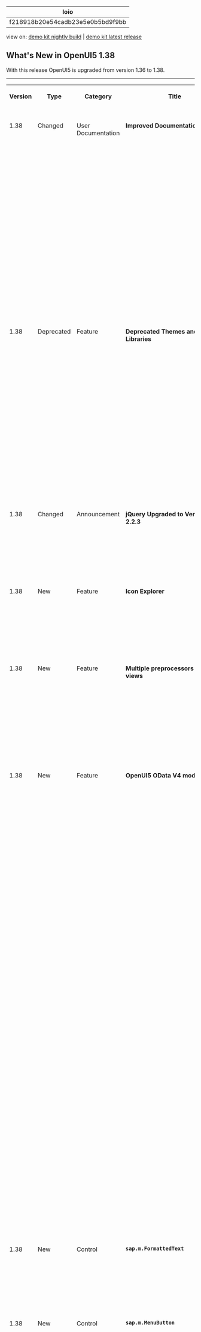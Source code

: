 <!-- loiof218918b20e54cadb23e5e0b5bd9f9bb -->

| loio |
| -----|
| f218918b20e54cadb23e5e0b5bd9f9bb |

<div id="loio">

view on: [demo kit nightly build](https://sdk.openui5.org/nightly/#/topic/f218918b20e54cadb23e5e0b5bd9f9bb) | [demo kit latest release](https://sdk.openui5.org/topic/f218918b20e54cadb23e5e0b5bd9f9bb)</div>

## What's New in OpenUI5 1.38

With this release OpenUI5 is upgraded from version 1.36 to 1.38.

****


<table>
<tr>
<th valign="top">

Version

</th>
<th valign="top">

Type

</th>
<th valign="top">

Category

</th>
<th valign="top">

Title

</th>
<th valign="top">

Description

</th>
<th valign="top">

Action

</th>
<th valign="top">

Available as of

</th>
</tr>
<tr>
<td valign="top">

1.38 

</td>
<td valign="top">

Changed 

</td>
<td valign="top">

User Documentation 

</td>
<td valign="top">

**Improved Documentation** 

</td>
<td valign="top">

**Improved Documentation**

Thanks a lot to all of you who have used the Demo Kit feedback function! We have received lots of comments, many of which regarding our tutorials, and are continuously improving the documentation based on your findings.

Please carry on giving us your feedback: even though we cannot update the documentation straight away, your feedback will be considered in the next version!

New or reworked documentation chapters that are not mentioned in the following sections:

-   Chapter [Routing and Navigation](Routing_and_Navigation_3d18f20.md) is now updated and reworked.


<sub>Changed•User Documentation•Info Only•1.38</sub>

</td>
<td valign="top">

Info Only

</td>
<td valign="top">

2016-06-29

</td>
</tr>
<tr>
<td valign="top">

1.38 

</td>
<td valign="top">

Deprecated 

</td>
<td valign="top">

Feature 

</td>
<td valign="top">

**Deprecated Themes and Libraries** 

</td>
<td valign="top">

**Deprecated Themes and Libraries**

The following libraries are deprecated as of this version:

-   `sap.ui.commons`

-   `sap.ui.ux3`

-   `sap.makit`


The following themes are also deprecated as of this version:

-   `sap_ux`

-   `sap_platinum`

-   `sap_goldreflection`


For more information, see [Deprecated Themes and Libraries](Deprecated_Themes_and_Libraries_a87ca84.md).

<sub>Deprecated•Feature•Info Only•1.38</sub>

</td>
<td valign="top">

Info Only 

</td>
<td valign="top">

2016-06-29

</td>
</tr>
<tr>
<td valign="top">

1.38 

</td>
<td valign="top">

Changed 

</td>
<td valign="top">

Announcement 

</td>
<td valign="top">

**jQuery Upgraded to Version 2.2.3** 

</td>
<td valign="top">

**jQuery Upgraded to Version 2.2.3**

jQuery has been upgraded to version 2.2.3. This upgrade may have an impact on apps developed with OpenUI5.

<sub>Changed•Announcement•Info Only•1.38</sub>

</td>
<td valign="top">

Info Only 

</td>
<td valign="top">

2016-06-29

</td>
</tr>
<tr>
<td valign="top">

1.38 

</td>
<td valign="top">

New 

</td>
<td valign="top">

Feature 

</td>
<td valign="top">

**Icon Explorer** 

</td>
<td valign="top">

**Icon Explorer**

We have 46 new icons, and some existing icons have been redesigned - check the [Icon Explorer](https://sdk.openui5.org/test-resources/sap/m/demokit/iconExplorer/webapp/index.html) in the Demo Kit for details.

<sub>New•Feature•Info Only•1.38</sub>

</td>
<td valign="top">

Info Only 

</td>
<td valign="top">

2016-06-29

</td>
</tr>
<tr>
<td valign="top">

1.38 

</td>
<td valign="top">

New 

</td>
<td valign="top">

Feature 

</td>
<td valign="top">

**Multiple preprocessors for XML views** 

</td>
<td valign="top">

**Multiple preprocessors for XML views**

We have enhanced the XML view so that it is now capable of running more than one preprocessor per hook. Additionally, the new hook `viewxml` has been introduced. For more information, see [Preprocessing XML Views](Preprocessing_XML_Views_48b81b9.md).

<sub>New•Feature•Info Only•1.38</sub>

</td>
<td valign="top">

Info Only 

</td>
<td valign="top">

2016-06-29

</td>
</tr>
<tr>
<td valign="top">

1.38 

</td>
<td valign="top">

New 

</td>
<td valign="top">

Feature 

</td>
<td valign="top">

**OpenUI5 OData V4 model** 

</td>
<td valign="top">

**OpenUI5 OData V4 model**

We are providing an initial version of the OpenUI5 OData V4 Model. This model supports the following:

-   Read access

-   Updating properties of OData entities via two-way-binding

-   Operation \(function and action\) execution

-   Grouping data requests in a batch request

-   Server-side sorting and filtering


> ### Restriction:  
> This is the first version of the OpenUI5 OData V4 model. Due to its limited feature scope, we recommend you do not use this release to develop applications that are to be used in production systems. Please look at the detailed documentation of the features, as certain parts of a feature may be missing which you might expect as given. While our intention was to be compatible with existing controls, existing controls might not work due to small incompatibilities compared to `sap.ui.model.odata.(v2.)ODataModel`, or due to missing features in the model. Up to now, only limited tests with controls have been done with the OpenUI5 OData V4 model. The interface for applications has been changed to make usage of the model easier and more efficient. A summary of these changes is documented in the section [Changes Compared to OData V2 Model](Changes_Compared_to_OData_V2_Model_abd4d7c.md).

For more information, see [OData V4 Model](OData_V4_Model_5de13cf.md), the [API Reference](https://sdk.openui5.org/api/sap.ui.model.odata.v4), and the [Samples](https://sdk.openui5.org/entity/sap.ui.model.odata.v4.ODataModel).

<sub>New•Feature•Info Only•1.38</sub>

</td>
<td valign="top">

Info Only 

</td>
<td valign="top">

2016-06-29

</td>
</tr>
<tr>
<td valign="top">

1.38 

</td>
<td valign="top">

New 

</td>
<td valign="top">

Control 

</td>
<td valign="top">

**`sap.m.FormattedText`** 

</td>
<td valign="top">

**`sap.m.FormattedText`**

You can use this control to display formatted texts in HTML format.

For more information, see the [API Reference](https://sdk.openui5.org/api/sap.m.FormattedText) and the [Samples](https://sdk.openui5.org/entity/sap.m.FormattedText).

<sub>New•Control•Info Only•1.38</sub>

</td>
<td valign="top">

Info Only 

</td>
<td valign="top">

2016-06-29

</td>
</tr>
<tr>
<td valign="top">

1.38 

</td>
<td valign="top">

New 

</td>
<td valign="top">

Control 

</td>
<td valign="top">

**`sap.m.MenuButton`** 

</td>
<td valign="top">

**`sap.m.MenuButton`**

The control opens a hierarchical menu and enables quick triggering of the last action of the menu item selected. In `Regular` mode it always opens the menu, whereas in `Split` mode it can be also used directly as a button to trigger the currently displayed menu item’s action. In `Split` mode it can display either the default menu item or the last selected one.

-   Regular Mode

    ![](images/loio69b18052e57e48538fa02229ff7e43f7_HiRes.png)

-   Split Mode

    ![](images/loio3fb088782e4e49bab3f05920066794c1_HiRes.png)


For more information, see the [API Reference](https://sdk.openui5.org/api/sap.m.MenuButton) and the [Sample](https://sdk.openui5.org/entity/sap.m.MenuButton/sample/sap.m.sample.MenuButton).

<sub>New•Control•Info Only•1.38</sub>

</td>
<td valign="top">

Info Only 

</td>
<td valign="top">

2016-06-29

</td>
</tr>
<tr>
<td valign="top">

1.38 

</td>
<td valign="top">

New 

</td>
<td valign="top">

Control 

</td>
<td valign="top">

**`sap.m.ObjectMarker`** 

</td>
<td valign="top">

**`sap.m.ObjectMarker`**

The `ObjectMarker` control represents the status of an object with icon and/or text. It can be interactive \(as a link\) or non-interactive. It has the following predefined types:

-   `Flagged`

-   `Favorite`

-   `Draft`

-   `Locked`

-   `Unsaved`


An object might have multiple `ObjectMarker`s at the same time but the editing states \(`Locked`, `Draft`, and `Unsaved`\) are mutually exclusive.

![](images/loio63be65114f584a01bda20eb866894ace_HiRes.png)

For more information, see the [API Reference](https://sdk.openui5.org/api/sap.m.ObjectMarker) and the [Samples](https://sdk.openui5.org/entity/sap.m.ObjectMarker).

<sub>New•Control•Info Only•1.38</sub>

</td>
<td valign="top">

Info Only 

</td>
<td valign="top">

2016-06-29

</td>
</tr>
<tr>
<td valign="top">

1.38 

</td>
<td valign="top">

New 

</td>
<td valign="top">

Control 

</td>
<td valign="top">

**`sap.m.RangeSlider`** 

</td>
<td valign="top">

**`sap.m.RangeSlider`**

**`sap.m.RangeSlider`** is a new input control that is used to select a range of values. The `RangeSlider` has two slider handles that can be moved along a predefined numerical range scale. This control extends the `sap.m.Slider` and introduces additional functionality.

![](images/loiod6a92b6c14db4bbab8d0a845489155e6_HiRes.png)

<sub>New•Control•Info Only•1.38</sub>

</td>
<td valign="top">

Info Only 

</td>
<td valign="top">

2016-06-29

</td>
</tr>
<tr>
<td valign="top">

1.38 

</td>
<td valign="top">

New 

</td>
<td valign="top">

Control 

</td>
<td valign="top">

**`sap.m.StepInput`** 

</td>
<td valign="top">

**`sap.m.StepInput`**

The `StepInput` control allows the user to change the input value with a predefined step. The value can be changed using the increment/decrement buttons or keys on the keyboard. On the desktop, when using the keyboard [PgUp\] and [PgDn\] keys, the value increases/decreases two steps at a time.

![](images/loio40eb4db5863944c88839db0ff3d7e6cb_HiRes.png)

For more information, see the [API Reference](https://sdk.openui5.org/api/sap.m.StepInput) and the [Samples](https://sdk.openui5.org/entity/sap.m.StepInput).

<sub>New•Control•Info Only•1.38</sub>

</td>
<td valign="top">

Info Only 

</td>
<td valign="top">

2016-06-29

</td>
</tr>
<tr>
<td valign="top">

1.38 

</td>
<td valign="top">

New 

</td>
<td valign="top">

Control 

</td>
<td valign="top">

**`sap.ui.layout.ResponsiveSplitter`** 

</td>
<td valign="top">

**`sap.ui.layout.ResponsiveSplitter`**

**`sap.ui.layout.ResponsiveSplitter`** is a layout control that is used to visually divide the content of its parent. The control is responsive and can adjust its contents to any screen size. On smaller screens, pagination is used to allow navigation to all splitter panes.

![](images/loio542861b7dc7c452a994fe98beadf6d10_HiRes.png)

For more information, see the [API Reference](https://sdk.openui5.org/api/sap.ui.layout.ResponsiveSplitter) and the [Samples](https://sdk.openui5.org/entity/sap.ui.layout.ResponsiveSplitter).

<sub>New•Control•Info Only•1.38</sub>

</td>
<td valign="top">

Info Only 

</td>
<td valign="top">

2016-06-29

</td>
</tr>
<tr>
<td valign="top">

1.38 

</td>
<td valign="top">

Changed 

</td>
<td valign="top">

Feature 

</td>
<td valign="top">

**One page acceptance test \(OPA\)** 

</td>
<td valign="top">

**One page acceptance test \(OPA\)**

The `Press` and `EnterText` actions now support a larger number of controls and can now be executed on embedded controls by specifying the control suffix. For more information, see the API Reference for [`Press`](https://sdk.openui5.org/api/sap.ui.test.actions.Press) and [`EnterText`](https://sdk.openui5.org/api/sap.ui.test.actions.EnterText) and the [Sample](https://sdk.openui5.org/entity/sap.ui.test.Opa5/sample/sap.ui.core.sample.OpaAction).

<sub>Changed•Feature•Info Only•1.38</sub>

</td>
<td valign="top">

Info Only 

</td>
<td valign="top">

2016-06-29

</td>
</tr>
<tr>
<td valign="top">

1.38 

</td>
<td valign="top">

Changed 

</td>
<td valign="top">

Control 

</td>
<td valign="top">

**`sap.m.ComboBox`** 

</td>
<td valign="top">

**`sap.m.ComboBox`**

-   Is now supported on mobile phones. The list of available values will open as a full-screen dialog on small devices.

-   The new `loadItem` event makes it possible to defer initialization of items in the `ComboBox` dropdown list control to a point in time when the items are required. This helps to improve performance.

    For more information, see the [Samples](https://sdk.openui5.org/entity/sap.m.ComboBox).


<sub>Changed•Control•Info Only•1.38</sub>

</td>
<td valign="top">

Info Only 

</td>
<td valign="top">

2016-06-29

</td>
</tr>
<tr>
<td valign="top">

1.38 

</td>
<td valign="top">

Changed 

</td>
<td valign="top">

Control 

</td>
<td valign="top">

**`sap.m.DatePicker / sap.m.DateTimePicker / sap.m.PlanningCalendar / sap.ui.unified.Calendar`** 

</td>
<td valign="top">

**`sap.m.DatePicker / sap.m.DateTimePicker / sap.m.PlanningCalendar / sap.ui.unified.Calendar`**

You can now set minimum and maximum dates to limit the range of available dates.

For more information, see the API Reference for [`sap.m.DatePicker`](https://sdk.openui5.org/api/sap.m.DatePicker), [`sap.m.DateTimePicker`](https://sdk.openui5.org/api/sap.m.DateTimePicker), [`sap.m.PlanningCalendar`](https://sdk.openui5.org/api/sap.m.PlanningCalendar), and [`sap.ui.unified.Calendar`](https://sdk.openui5.org/api/sap.ui.unified.Calendar), and the samples for [`sap.m.DatePicker`](https://sdk.openui5.org/entity/sap.m.DatePicker/sample/sap.m.sample.DatePicker), [`sap.m.PlanningCalendar`](https://sdk.openui5.org/entity/sap.m.PlanningCalendar/sample/sap.m.sample.PlanningCalendarMinMax), and [`sap.ui.unified.Calendar`](https://sdk.openui5.org/entity/sap.ui.unified.Calendar/sample/sap.ui.unified.sample.CalendarMinMax).

<sub>Changed•Control•Info Only•1.38</sub>

</td>
<td valign="top">

Info Only 

</td>
<td valign="top">

2016-06-29

</td>
</tr>
<tr>
<td valign="top">

1.38 

</td>
<td valign="top">

Changed 

</td>
<td valign="top">

Control 

</td>
<td valign="top">

**`sap.m.GenericTile`** 

</td>
<td valign="top">

**`sap.m.GenericTile`** 

The `GenericTile` control has a new responsive design that significantly improves the user experience, it has also been optimized for larger smartphones. The `GenericTile` adjusts its size to fit all the different display sizes of the current devices supported by OpenUI5 \(see [Browser and Platform Support](Browser_and_Platform_Support_74b59ef.md)\). The main changes are the tile size, font size, padding, the new `ImageContent` control, and new samples showing the variety of use cases for the `GenericTile`.

The `sap.m.ImageContent` control can be used to include images in a tile. It can be embedded in the content area of the `GenericTile` control.

For more information, see [Generic Tile](Generic_Tile_a1998ec.md), the API Reference for [`sap.m.GenericTile`](https://sdk.openui5.org/api/sap.m.GenericTile) and [`sap.m.ImageContent`](https://sdk.openui5.org/api/sap.m.ImageContent), and the samples for [`GenericTile`](https://sdk.openui5.org/entity/sap.m.GenericTile) and [`ImageContent`](https://sdk.openui5.org/entity/sap.m.ImageContent).

<sub>Changed•Control•Info Only•1.38</sub>

</td>
<td valign="top">

Info Only 

</td>
<td valign="top">

2016-06-29

</td>
</tr>
<tr>
<td valign="top">

1.38 

</td>
<td valign="top">

Changed 

</td>
<td valign="top">

Control 

</td>
<td valign="top">

**`sap.m.List / sap.m.Table`** 

</td>
<td valign="top">

**`sap.m.List / sap.m.Table`**

The new `keyboardMode` property for the `List` and `Table` controls determines the keyboard handling for these controls. The `Navigation` value of the property enables a mode that allows you to navigate within a large number of items, for example, table cells, using the tab key, whereas the `Edit` mode can be used to edit a limited number of items.

<sub>Changed•Control•Info Only•1.38</sub>

</td>
<td valign="top">

Info Only 

</td>
<td valign="top">

2016-06-29

</td>
</tr>
<tr>
<td valign="top">

1.38 

</td>
<td valign="top">

Changed 

</td>
<td valign="top">

Control 

</td>
<td valign="top">

**`sap.m.MaskInput`** 

</td>
<td valign="top">

**`sap.m.MaskInput`**

You can now use escape characters in the `MaskInput` definition to be able to use the predefined rule characters as immutable ones.

<sub>Changed•Control•Info Only•1.38</sub>

</td>
<td valign="top">

Info Only 

</td>
<td valign="top">

2016-06-29

</td>
</tr>
<tr>
<td valign="top">

1.38 

</td>
<td valign="top">

Changed 

</td>
<td valign="top">

Control 

</td>
<td valign="top">

**`sap.m.MessagePopover`** 

</td>
<td valign="top">

**`sap.m.MessagePopover`**

**`sap.m.MessagePopover`** has been improved and can now be resized. Resizing is only possible when the `MessagePopover` is opened from the footer on a desktop.

![](images/loio8443028265c54ddaa40cd223bf401d2f_HiRes.png)

<sub>Changed•Control•Info Only•1.38</sub>

</td>
<td valign="top">

Info Only 

</td>
<td valign="top">

2016-06-29

</td>
</tr>
<tr>
<td valign="top">

1.38 

</td>
<td valign="top">

Changed 

</td>
<td valign="top">

Control 

</td>
<td valign="top">

**`sap.m.NotificationListItem`** 

</td>
<td valign="top">

**`sap.m.NotificationListItem`**

The control has two improvements:

-   The control responsiveness is updated for better usability on large screens \(more than 640 pixels width\) – the buttons are now located on the right side of the text.

-   The *Show More* button for toggling expand/collapse mode can now be hidden with the use of the new property `hideShowMoreButton`.


For more information, see the [API Reference](https://sdk.openui5.org/api/sap.m.NotificationListItem) and the [Samples](https://sdk.openui5.org/entity/sap.m.NotificationListItem).

<sub>Changed•Control•Info Only•1.38</sub>

</td>
<td valign="top">

Info Only 

</td>
<td valign="top">

2016-06-29

</td>
</tr>
<tr>
<td valign="top">

1.38 

</td>
<td valign="top">

Changed 

</td>
<td valign="top">

Control 

</td>
<td valign="top">

**`sap.m.Popover`** 

</td>
<td valign="top">

**`sap.m.Popover`**

**`sap.m.Popover`** has four new values for its `PlacementType`:

-   `PreferredBottomOrFlip`

-   `PreferredLeftOrFlip`

-   `PreferredRightOrFlip`

-   `PreferredTopOrFlip`


They determine the preferred position of the `Popover` and how it behaves when there is insufficient space for it on the screen. These properties allow the `Popover` to flip over and cover some of the content below it.

For more information, see the [API Reference](https://sdk.openui5.org/api/sap.m.PlacementType) and the [Samples](https://sdk.openui5.org/entity/sap.m.PlacementType).

<sub>Changed•Control•Info Only•1.38</sub>

</td>
<td valign="top">

Info Only 

</td>
<td valign="top">

2016-06-29

</td>
</tr>
<tr>
<td valign="top">

1.38 

</td>
<td valign="top">

Changed 

</td>
<td valign="top">

Control 

</td>
<td valign="top">

**`sap.m.TextArea`** 

</td>
<td valign="top">

**`sap.m.TextArea`**

**`sap.m.TextArea`** can now grow and shrink to adapt to the entered text.

For more information, see the [API Reference](https://sdk.openui5.org/api/sap.m.TextArea) and the [Sample](https://sdk.openui5.org/entity/sap.m.TextArea/sample/sap.m.sample.TextAreaGrowing).

<sub>Changed•Control•Info Only•1.38</sub>

</td>
<td valign="top">

Info Only 

</td>
<td valign="top">

2016-06-29

</td>
</tr>
<tr>
<td valign="top">

1.38 

</td>
<td valign="top">

Changed 

</td>
<td valign="top">

Control 

</td>
<td valign="top">

**`sap.m.UploadCollection`** 

</td>
<td valign="top">

**`sap.m.UploadCollection`**

To upload a new version of a file to the `UploadCollection` list, the `openFileDialog` method is available. You can provide a pushbutton in the header area and if one entry in the `UploadCollection` list is selected, the API method will be called.

For more information, see the [API Reference](https://sdk.openui5.org/api/sap.m.UploadCollection) and the [Sample](https://sdk.openui5.org/entity/sap.m.UploadCollection).

<sub>Changed•Control•Info Only•1.38</sub>

</td>
<td valign="top">

Info Only 

</td>
<td valign="top">

2016-06-29

</td>
</tr>
<tr>
<td valign="top">

1.38 

</td>
<td valign="top">

Changed 

</td>
<td valign="top">

Control 

</td>
<td valign="top">

**`sap.m.ViewSettingsDialog`** 

</td>
<td valign="top">

**`sap.m.ViewSettingsDialog`**

The `ViewSettingsDialog` control now gives you the opportunity to modify filter detail page items on the fly with the help of the new event `filterDetailPageOpened`. This event is fired each time after the filter detail page is accessed, notifying the outside world that the page is loaded along with the information for which filter the respective details are displayed. This allows a handler to be attached that alters the filter detail items aggregation.

For more information, see the [API Reference](https://sdk.openui5.org/api/sap.m.ViewSettingsDialog).

<sub>Changed•Control•Info Only•1.38</sub>

</td>
<td valign="top">

Info Only 

</td>
<td valign="top">

2016-06-29

</td>
</tr>
<tr>
<td valign="top">

1.38 

</td>
<td valign="top">

Changed 

</td>
<td valign="top">

Control 

</td>
<td valign="top">

**`sap.tnt.SideNavigation`** 

</td>
<td valign="top">

**`sap.tnt.SideNavigation`**

Root items with no children can now be opened with a single click when the `SideNavigation` control is in collapsed mode.

<sub>Changed•Control•Info Only•1.38</sub>

</td>
<td valign="top">

Info Only 

</td>
<td valign="top">

2016-06-29

</td>
</tr>
<tr>
<td valign="top">

1.38 

</td>
<td valign="top">

Changed 

</td>
<td valign="top">

Control 

</td>
<td valign="top">

**`sap.tnt.ToolPage`** 

</td>
<td valign="top">

**`sap.tnt.ToolPage`**

Animation is now added when expanding and collapsing the `SideNavigation` control within the `ToolPage`.

For more information, see the [Sample](https://sdk.openui5.org/entity/sap.tnt.ToolPage/sample/sap.tnt.sample.ToolPage).

<sub>Changed•Control•Info Only•1.38</sub>

</td>
<td valign="top">

Info Only 

</td>
<td valign="top">

2016-06-29

</td>
</tr>
<tr>
<td valign="top">

1.38 

</td>
<td valign="top">

Changed 

</td>
<td valign="top">

Control 

</td>
<td valign="top">

**`sap.ui.commons.ColorPicker`** 

</td>
<td valign="top">

**`sap.ui.commons.ColorPicker`**

**`sap.ui.commons.ColorPicker`** supports HSL \(Hue Saturation and Lightness\) mode. This mode works better with modern browsers and it does not require intermediate conversion back to RGB. Additionally, there is a new input field for the `alpha` \(transparency\) value for more precise color definition.

![](images/loioafef27d2b0ef41b1b8dfa7517047bda8_HiRes.png)

<sub>Changed•Control•Info Only•1.38</sub>

</td>
<td valign="top">

Info Only 

</td>
<td valign="top">

2016-06-29

</td>
</tr>
<tr>
<td valign="top">

1.38 

</td>
<td valign="top">

Changed 

</td>
<td valign="top">

Control 

</td>
<td valign="top">

**`sap.ui.layout.Form / sap.ui.layout.SimpleForm`** 

</td>
<td valign="top">

**`sap.ui.layout.Form / sap.ui.layout.SimpleForm`**

You can now add a toolbar to a form container or the form itself.

For more information, see the [Sample](https://sdk.openui5.org/entity/sap.ui.layout.form.Form/sample/sap.ui.layout.sample.FormToolbar).

<sub>Changed•Control•Info Only•1.38</sub>

</td>
<td valign="top">

Info Only 

</td>
<td valign="top">

2016-06-29

</td>
</tr>
<tr>
<td valign="top">

1.38 

</td>
<td valign="top">

Deleted 

</td>
<td valign="top">

Control 

</td>
<td valign="top">

**`sap.ui.table.DataTable`** 

</td>
<td valign="top">

**`sap.ui.table.DataTable`**

**`sap.ui.table.DataTable`** has been deleted.

<sub>Deleted•Control•Info Only•1.38</sub>

</td>
<td valign="top">

Info Only 

</td>
<td valign="top">

2016-06-29

</td>
</tr>
<tr>
<td valign="top">

1.38 

</td>
<td valign="top">

Changed 

</td>
<td valign="top">

Control 

</td>
<td valign="top">

**`sap.ui.table.TreeTable`** 

</td>
<td valign="top">

**`sap.ui.table.TreeTable`**

**`sap.ui.table.TreeTable`** now supports `AutoExpand` paging if it is bound to an OData model.

By setting `numberOfExpandedLevels` as a binding parameter \(e.g. in the `bindRows` call of the `TreeTable`\), you now can specify the initial expansion depth. This feature is only available for OData services exposing a property marked with the annotation `hierarchy-node-descendant-count-for`. This also means the service has to respect a `$filter` statement on the annotated `Level` property, and returns the entries sorted. You can find the specification for this and all other hierarchy annotations in the SAP Community Network under [SAP Annotations for OData Version 2.0](http://scn.sap.com/docs/DOC-44986).

<sub>Changed•Control•Info Only•1.38</sub>

</td>
<td valign="top">

Info Only 

</td>
<td valign="top">

2016-06-29

</td>
</tr>
<tr>
<td valign="top">

1.38 

</td>
<td valign="top">

Changed 

</td>
<td valign="top">

Control 

</td>
<td valign="top">

**`sap.ui.unified.Menu`** 

</td>
<td valign="top">

**`sap.ui.unified.Menu`**

To significantly increase the usability of `sap.ui.unified.Menu`, a delay has been added to the closing of submenus.

For more information, see the [Sample](https://sdk.openui5.org/entity/sap.ui.unified.Menu/sample/sap.ui.unified.sample.MenuItemEventing).

<sub>Changed•Control•Info Only•1.38</sub>

</td>
<td valign="top">

Info Only 

</td>
<td valign="top">

2016-06-29

</td>
</tr>
<tr>
<td valign="top">

1.38 

</td>
<td valign="top">

Changed 

</td>
<td valign="top">

Control 

</td>
<td valign="top">

**`sap.uxap.ObjectPageHeader`** 

</td>
<td valign="top">

**`sap.uxap.ObjectPageHeader`**

`ObjectPageHeader` can be integrated with the `SideContent` scenario. A new `sideContentButton` aggregation has been added. This aggregation has a new button, which appears after the actions buttons and triggers opening the side content for additional information.

![](images/loio8e2908435c774fe58ab9b8107be5f4fb_HiRes.png)

For more information, see the [Sample](https://sdk.openui5.org/entity/sap.uxap.ObjectPageHeader/sample/sap.uxap.sample.ObjectPageDynamicSideContentBtn).

<sub>Changed•Control•Info Only•1.38</sub>

</td>
<td valign="top">

Info Only 

</td>
<td valign="top">

2016-06-29

</td>
</tr>
<tr>
<td valign="top">

1.38 

</td>
<td valign="top">

Changed 

</td>
<td valign="top">

Control 

</td>
<td valign="top">

**`sap.uxap.ObjectPageLayout`** 

</td>
<td valign="top">

**`sap.uxap.ObjectPageLayout`**

-   It supports scrolling to a particular section, based on its ID. This allows easier access to all parts of the application and consistent navigation back to a previous position within the `ObjectPage`.

    For more information, see the [Sample](https://sdk.openui5.org/entity/sap.uxap.ObjectPageLayout/sample/sap.uxap.sample.ObjectPageLazyLoadingWithoutBlocks).

-   Performance is improved for the use case with no `Blocks`. The `ObjectPage` now supports lazy loading with the stashed property of the `ObjectPageLazyLoader`. As a result, you avoid the additional creation of XML views for each `Block`.

    For more information, see [Object Page Scrolling](Object_Page_Scrolling_bc410e9.md) and the [Sample](https://sdk.openui5.org/entity/sap.uxap.ObjectPageLayout/sample/sap.uxap.sample.ObjectPageState).


<sub>Changed•Control•Info Only•1.38</sub>

</td>
<td valign="top">

Info Only 

</td>
<td valign="top">

2016-06-29

</td>
</tr>
</table>

**Parent topic:**[Previous Versions](Previous_Versions_6660a59.md "")

**Related Information**  


[What's New in OpenUI5 1.127](What_s_New_in_OpenUI5_1_127_e5e1317.md "With this release OpenUI5 is upgraded from version 1.126 to 1.127.")

[What's New in OpenUI5 1.126](What_s_New_in_OpenUI5_1_126_1d98116.md "With this release OpenUI5 is upgraded from version 1.125 to 1.126.")

[What's New in OpenUI5 1.125](What_s_New_in_OpenUI5_1_125_9d87044.md "With this release OpenUI5 is upgraded from version 1.124 to 1.125.")

[What's New in OpenUI5 1.124](What_s_New_in_OpenUI5_1_124_7f77c3f.md "With this release OpenUI5 is upgraded from version 1.123 to 1.124.")

[What's New in OpenUI5 1.123](What_s_New_in_OpenUI5_1_123_9d00ac7.md "With this release OpenUI5 is upgraded from version 1.122 to 1.123.")

[What's New in OpenUI5 1.122](What_s_New_in_OpenUI5_1_122_5d078da.md "With this release OpenUI5 is upgraded from version 1.121 to 1.122.")

[What's New in OpenUI5 1.121](What_s_New_in_OpenUI5_1_121_91a4a2f.md "With this release OpenUI5 is upgraded from version 1.120 to 1.121.")

[What's New in OpenUI5 1.120](What_s_New_in_OpenUI5_1_120_2359b63.md "With this release OpenUI5 is upgraded from version 1.119 to 1.120.")

[What's New in OpenUI5 1.119](What_s_New_in_OpenUI5_1_119_0b1903a.md "With this release OpenUI5 is upgraded from version 1.118 to 1.119.")

[What's New in OpenUI5 1.118](What_s_New_in_OpenUI5_1_118_3eecbde.md "With this release OpenUI5 is upgraded from version 1.117 to 1.118.")

[What's New in OpenUI5 1.117](What_s_New_in_OpenUI5_1_117_029d3b4.md "With this release OpenUI5 is upgraded from version 1.116 to 1.117.")

[What's New in OpenUI5 1.116](What_s_New_in_OpenUI5_1_116_ebd6f34.md "With this release OpenUI5 is upgraded from version 1.115 to 1.116.")

[What's New in OpenUI5 1.115](What_s_New_in_OpenUI5_1_115_409fde8.md "With this release OpenUI5 is upgraded from version 1.114 to 1.115.")

[What's New in OpenUI5 1.114](What_s_New_in_OpenUI5_1_114_890fce1.md "With this release OpenUI5 is upgraded from version 1.113 to 1.114.")

[What's New in OpenUI5 1.113](What_s_New_in_OpenUI5_1_113_a9553fe.md "With this release OpenUI5 is upgraded from version 1.112 to 1.113.")

[What's New in OpenUI5 1.112](What_s_New_in_OpenUI5_1_112_34afc69.md "With this release OpenUI5 is upgraded from version 1.111 to 1.112.")

[What's New in OpenUI5 1.111](What_s_New_in_OpenUI5_1_111_7a67837.md "With this release OpenUI5 is upgraded from version 1.110 to 1.111.")

[What's New in OpenUI5 1.110](What_s_New_in_OpenUI5_1_110_71a855c.md "With this release OpenUI5 is upgraded from version 1.109 to 1.110.")

[What's New in OpenUI5 1.109](What_s_New_in_OpenUI5_1_109_3264bd2.md "With this release OpenUI5 is upgraded from version 1.108 to 1.109.")

[What's New in OpenUI5 1.108](What_s_New_in_OpenUI5_1_108_66e33f0.md "With this release OpenUI5 is upgraded from version 1.107 to 1.108.")

[What's New in OpenUI5 1.107](What_s_New_in_OpenUI5_1_107_d4ff916.md "With this release OpenUI5 is upgraded from version 1.106 to 1.107.")

[What's New in OpenUI5 1.106](What_s_New_in_OpenUI5_1_106_5b497b0.md "With this release OpenUI5 is upgraded from version 1.105 to 1.106.")

[What's New in OpenUI5 1.105](What_s_New_in_OpenUI5_1_105_4d6c00e.md "With this release OpenUI5 is upgraded from version 1.104 to 1.105.")

[What's New in OpenUI5 1.104](What_s_New_in_OpenUI5_1_104_69e567c.md "With this release OpenUI5 is upgraded from version 1.103 to 1.104.")

[What's New in OpenUI5 1.103](What_s_New_in_OpenUI5_1_103_0e98c76.md "With this release OpenUI5 is upgraded from version 1.102 to 1.103.")

[What's New in OpenUI5 1.102](What_s_New_in_OpenUI5_1_102_f038c99.md "With this release OpenUI5 is upgraded from version 1.101 to 1.102.")

[What's New in OpenUI5 1.101](What_s_New_in_OpenUI5_1_101_7733b00.md "With this release OpenUI5 is upgraded from version 1.100 to 1.101.")

[What's New in OpenUI5 1.100](What_s_New_in_OpenUI5_1_100_27dec1d.md "With this release OpenUI5 is upgraded from version 1.99 to 1.100.")

[What's New in OpenUI5 1.99](What_s_New_in_OpenUI5_1_99_4f35848.md "With this release OpenUI5 is upgraded from version 1.98 to 1.99.")

[What's New in OpenUI5 1.98](What_s_New_in_OpenUI5_1_98_d9f16f2.md "With this release OpenUI5 is upgraded from version 1.97 to 1.98.")

[What's New in OpenUI5 1.97](What_s_New_in_OpenUI5_1_97_fa0e282.md "With this release OpenUI5 is upgraded from version 1.96 to 1.97.")

[What's New in OpenUI5 1.96](What_s_New_in_OpenUI5_1_96_7a9269f.md "With this release OpenUI5 is upgraded from version 1.95 to 1.96.")

[What's New in OpenUI5 1.95](What_s_New_in_OpenUI5_1_95_a1aea67.md "With this release OpenUI5 is upgraded from version 1.94 to 1.95.")

[What's New in OpenUI5 1.94](What_s_New_in_OpenUI5_1_94_c40f1e6.md "With this release OpenUI5 is upgraded from version 1.93 to 1.94.")

[What's New in OpenUI5 1.93](What_s_New_in_OpenUI5_1_93_f273340.md "With this release OpenUI5 is upgraded from version 1.92 to 1.93.")

[What's New in OpenUI5 1.92](What_s_New_in_OpenUI5_1_92_1ef345d.md "With this release OpenUI5 is upgraded from version 1.91 to 1.92.")

[What's New in OpenUI5 1.91](What_s_New_in_OpenUI5_1_91_0a2bd79.md "With this release OpenUI5 is upgraded from version 1.90 to 1.91.")

[What's New in OpenUI5 1.90](What_s_New_in_OpenUI5_1_90_91c10c2.md "With this release OpenUI5 is upgraded from version 1.89 to 1.90.")

[What's New in OpenUI5 1.89](What_s_New_in_OpenUI5_1_89_e56cddc.md "With this release OpenUI5 is upgraded from version 1.88 to 1.89.")

[What's New in OpenUI5 1.88](What_s_New_in_OpenUI5_1_88_e15a206.md "With this release OpenUI5 is upgraded from version 1.87 to 1.88.")

[What's New in OpenUI5 1.87](What_s_New_in_OpenUI5_1_87_b506da7.md "With this release OpenUI5 is upgraded from version 1.86 to 1.87.")

[What's New in OpenUI5 1.86](What_s_New_in_OpenUI5_1_86_4c1c959.md "With this release OpenUI5 is upgraded from version 1.85 to 1.86.")

[What's New in OpenUI5 1.85](What_s_New_in_OpenUI5_1_85_1d18eb5.md "With this release OpenUI5 is upgraded from version 1.84 to 1.85.")

[What's New in OpenUI5 1.84](What_s_New_in_OpenUI5_1_84_dc76640.md "With this release OpenUI5 is upgraded from version 1.82 to 1.84.")

[What's New in OpenUI5 1.82](What_s_New_in_OpenUI5_1_82_3a8dd13.md "With this release OpenUI5 is upgraded from version 1.81 to 1.82.")

[What's New in OpenUI5 1.81](What_s_New_in_OpenUI5_1_81_f5e2a21.md "With this release OpenUI5 is upgraded from version 1.80 to 1.81.")

[What's New in OpenUI5 1.80](What_s_New_in_OpenUI5_1_80_8cee506.md "With this release OpenUI5 is upgraded from version 1.79 to 1.80.")

[What's New in OpenUI5 1.79](What_s_New_in_OpenUI5_1_79_99c4cdc.md "With this release OpenUI5 is upgraded from version 1.78 to 1.79.")

[What's New in OpenUI5 1.78](What_s_New_in_OpenUI5_1_78_f09b63e.md "With this release OpenUI5 is upgraded from version 1.77 to 1.78.")

[What's New in OpenUI5 1.77](What_s_New_in_OpenUI5_1_77_c46b439.md "With this release OpenUI5 is upgraded from version 1.76 to 1.77.")

[What's New in OpenUI5 1.76](What_s_New_in_OpenUI5_1_76_aad03b5.md "With this release OpenUI5 is upgraded from version 1.75 to 1.76.")

[What's New in OpenUI5 1.75](What_s_New_in_OpenUI5_1_75_5cbb62d.md "With this release OpenUI5 is upgraded from version 1.74 to 1.75.")

[What's New in OpenUI5 1.74](What_s_New_in_OpenUI5_1_74_c22208a.md "With this release OpenUI5 is upgraded from version 1.73 to 1.74.")

[What's New in OpenUI5 1.73](What_s_New_in_OpenUI5_1_73_231dd13.md "With this release OpenUI5 is upgraded from version 1.72 to 1.73.")

[What's New in OpenUI5 1.72](What_s_New_in_OpenUI5_1_72_521cad9.md "With this release OpenUI5 is upgraded from version 1.71 to 1.72.")

[What's New in OpenUI5 1.71](What_s_New_in_OpenUI5_1_71_a93a6a3.md "With this release OpenUI5 is upgraded from version 1.70 to 1.71.")

[What's New in OpenUI5 1.70](What_s_New_in_OpenUI5_1_70_f073d69.md "With this release OpenUI5 is upgraded from version 1.69 to 1.70.")

[What's New in OpenUI5 1.69](What_s_New_in_OpenUI5_1_69_89a18bd.md "With this release OpenUI5 is upgraded from version 1.68 to 1.69.")

[What's New in OpenUI5 1.68](What_s_New_in_OpenUI5_1_68_f94bf93.md "With this release OpenUI5 is upgraded from version 1.67 to 1.68.")

[What's New in OpenUI5 1.67](What_s_New_in_OpenUI5_1_67_a6b1472.md "With this release OpenUI5 is upgraded from version 1.66 to 1.67.")

[What's New in OpenUI5 1.66](What_s_New_in_OpenUI5_1_66_c9896e9.md "With this release OpenUI5 is upgraded from version 1.65 to 1.66.")

[What's New in OpenUI5 1.65](What_s_New_in_OpenUI5_1_65_0f5acfd.md "With this release OpenUI5 is upgraded from version 1.64 to 1.65.")

[What's New in OpenUI5 1.64](What_s_New_in_OpenUI5_1_64_0e30822.md "With this release OpenUI5 is upgraded from version 1.63 to 1.64.")

[What's New in OpenUI5 1.63](What_s_New_in_OpenUI5_1_63_e8d9da7.md "With this release OpenUI5 is upgraded from version 1.62 to 1.63.")

[What's New in OpenUI5 1.62](What_s_New_in_OpenUI5_1_62_771f4d5.md "With this release OpenUI5 is upgraded from version 1.61 to 1.62.")

[What's New in OpenUI5 1.61](What_s_New_in_OpenUI5_1_61_d991552.md "With this release OpenUI5 is upgraded from version 1.60 to 1.61.")

[What's New in OpenUI5 1.60](What_s_New_in_OpenUI5_1_60_5a0e1f7.md "With this release OpenUI5 is upgraded from version 1.58 to 1.60.")

[What's New in OpenUI5 1.58](What_s_New_in_OpenUI5_1_58_7c927aa.md "With this release OpenUI5 is upgraded from version 1.56 to 1.58.")

[What's New in OpenUI5 1.56](What_s_New_in_OpenUI5_1_56_108b7fd.md "With this release OpenUI5 is upgraded from version 1.54 to 1.56.")

[What's New in OpenUI5 1.54](What_s_New_in_OpenUI5_1_54_c838330.md "With this release OpenUI5 is upgraded from version 1.52 to 1.54.")

[What's New in OpenUI5 1.52](What_s_New_in_OpenUI5_1_52_849e1b6.md "With this release OpenUI5 is upgraded from version 1.50 to 1.52.")

[What's New in OpenUI5 1.50](What_s_New_in_OpenUI5_1_50_759e9f3.md "With this release OpenUI5 is upgraded from version 1.48 to 1.50.")

[What's New in OpenUI5 1.48](What_s_New_in_OpenUI5_1_48_fa1efac.md "With this release OpenUI5 is upgraded from version 1.46 to 1.48.")

[What's New in OpenUI5 1.46](What_s_New_in_OpenUI5_1_46_6307539.md "With this release OpenUI5 is upgraded from version 1.44 to 1.46.")

[What's New in OpenUI5 1.44](What_s_New_in_OpenUI5_1_44_a0cb7a0.md "With this release OpenUI5 is upgraded from version 1.42 to 1.44.")

[What's New in OpenUI5 1.42](What_s_New_in_OpenUI5_1_42_468b05d.md "With this release OpenUI5 is upgraded from version 1.40 to 1.42.")

[What's New in OpenUI5 1.40](What_s_New_in_OpenUI5_1_40_fbab50e.md "With this release OpenUI5 is upgraded from version 1.38 to 1.40.")

